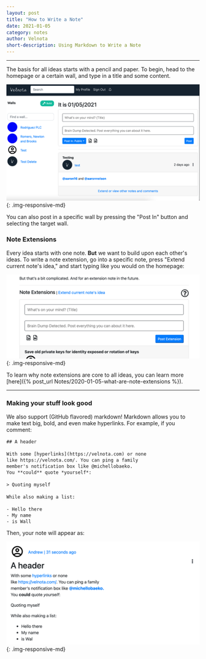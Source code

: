 ```yaml
---
layout: post
title: "How to Write a Note"
date: 2021-01-05
category: notes
author: Velnota
short-description: Using Markdown to Write a Note
---
```


-----

The basis for all ideas starts with a pencil
and paper. To begin, head to the homepage
or a certain wall, and type in a title and 
some content.

![homepage](/assets/screenshots/homepage.png)
{: .img-responsive-md}

You can also post in a specific wall by pressing
the "Post In" button and selecting the target wall.

### Note Extensions

Every idea starts with one note. **But** we want
to build upon each other's ideas. To write a note
extension, go into a specific note, press "Extend
current note's idea," and start typing like you
would on the homepage:

![homepage](/assets/screenshots/extending-a-note.png)
{: .img-responsive-md}

To learn why note extensions are core to all ideas,
you can learn more
[here]({% post_url Notes/2020-01-05-what-are-note-extensions %}).

---
### Making your stuff look good

We also support (GitHub flavored) markdown! Markdown 
allows you to make text big, bold, and even make 
hyperlinks. For example, if you comment:

```text
## A header

With some [hyperlinks](https://velnota.com) or none
like https://velnota.com/. You can ping a family
member's notification box like @michellobaeko.
You **could** quote *yourself*:

> Quoting myself

While also making a list:

- Hello there
- My name
- is Wall
```

Then, your note will appear as:

![Example note](/assets/screenshots/example-md-note.png)
{: .img-responsive-md}
